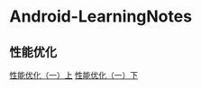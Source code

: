# Android-LearningNotes

## 性能优化

[性能优化（一）上](https://github.com/Android-Alvin/Android-LearningNotes/blob/master/%E6%80%A7%E8%83%BD%E4%BC%98%E5%8C%96/%E7%A8%8B%E5%BA%8F%E6%80%A7%E8%83%BD%E4%BC%98%E5%8C%96%E4%B9%8B%E5%90%AF%E5%8A%A8%E9%80%9F%E5%BA%A6%E4%B8%8E%E6%89%A7%E8%A1%8C%E6%95%88%E7%8E%87%E4%BC%98%E5%8C%96%EF%BC%88%E4%B8%80%EF%BC%89%E4%B8%8A%E7%AF%87.md)
[性能优化（一）下](https://github.com/Android-Alvin/Android-LearningNotes/blob/master/%E6%80%A7%E8%83%BD%E4%BC%98%E5%8C%96/%E7%A8%8B%E5%BA%8F%E6%80%A7%E8%83%BD%E4%BC%98%E5%8C%96%E4%B9%8B%E5%90%AF%E5%8A%A8%E9%80%9F%E5%BA%A6%E4%B8%8E%E6%89%A7%E8%A1%8C%E6%95%88%E7%8E%87%E4%BC%98%E5%8C%96%EF%BC%88%E4%B8%80%EF%BC%89%E4%B8%8B%E7%AF%87.md)
